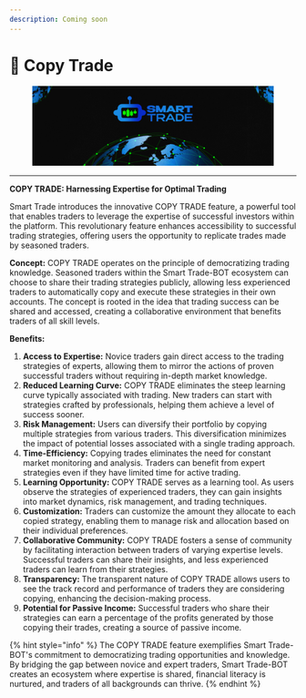 ```yaml
---
description: Coming soon
---
```


# 🔄 Copy Trade

<figure><img src="../.gitbook/assets/covergitbook (1).png" alt=""><figcaption></figcaption></figure>

***

**COPY TRADE: Harnessing Expertise for Optimal Trading**

Smart Trade introduces the innovative COPY TRADE feature, a powerful tool that enables traders to leverage the expertise of successful investors within the platform. This revolutionary feature enhances accessibility to successful trading strategies, offering users the opportunity to replicate trades made by seasoned traders.

**Concept:** COPY TRADE operates on the principle of democratizing trading knowledge. Seasoned traders within the Smart Trade-BOT ecosystem can choose to share their trading strategies publicly, allowing less experienced traders to automatically copy and execute these strategies in their own accounts. The concept is rooted in the idea that trading success can be shared and accessed, creating a collaborative environment that benefits traders of all skill levels.

**Benefits:**

1. **Access to Expertise:** Novice traders gain direct access to the trading strategies of experts, allowing them to mirror the actions of proven successful traders without requiring in-depth market knowledge.
2. **Reduced Learning Curve:** COPY TRADE eliminates the steep learning curve typically associated with trading. New traders can start with strategies crafted by professionals, helping them achieve a level of success sooner.
3. **Risk Management:** Users can diversify their portfolio by copying multiple strategies from various traders. This diversification minimizes the impact of potential losses associated with a single trading approach.
4. **Time-Efficiency:** Copying trades eliminates the need for constant market monitoring and analysis. Traders can benefit from expert strategies even if they have limited time for active trading.
5. **Learning Opportunity:** COPY TRADE serves as a learning tool. As users observe the strategies of experienced traders, they can gain insights into market dynamics, risk management, and trading techniques.
6. **Customization:** Traders can customize the amount they allocate to each copied strategy, enabling them to manage risk and allocation based on their individual preferences.
7. **Collaborative Community:** COPY TRADE fosters a sense of community by facilitating interaction between traders of varying expertise levels. Successful traders can share their insights, and less experienced traders can learn from their strategies.
8. **Transparency:** The transparent nature of COPY TRADE allows users to see the track record and performance of traders they are considering copying, enhancing the decision-making process.
9. **Potential for Passive Income:** Successful traders who share their strategies can earn a percentage of the profits generated by those copying their trades, creating a source of passive income.

{% hint style="info" %}
The COPY TRADE feature exemplifies Smart Trade-BOT's commitment to democratizing trading opportunities and knowledge. By bridging the gap between novice and expert traders, Smart Trade-BOT creates an ecosystem where expertise is shared, financial literacy is nurtured, and traders of all backgrounds can thrive.
{% endhint %}


